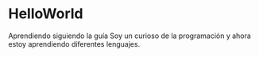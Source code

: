 # HelloWorld
Aprendiendo siguiendo la guía
Soy un curioso de la programación y ahora estoy aprendiendo diferentes lenguajes.
